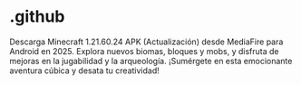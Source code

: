 # .github
Descarga Minecraft 1.21.60.24 APK (Actualización) desde MediaFire para Android en 2025. Explora nuevos biomas, bloques y mobs, y disfruta de mejoras en la jugabilidad y la arqueología. ¡Sumérgete en esta emocionante aventura cúbica y desata tu creatividad!
